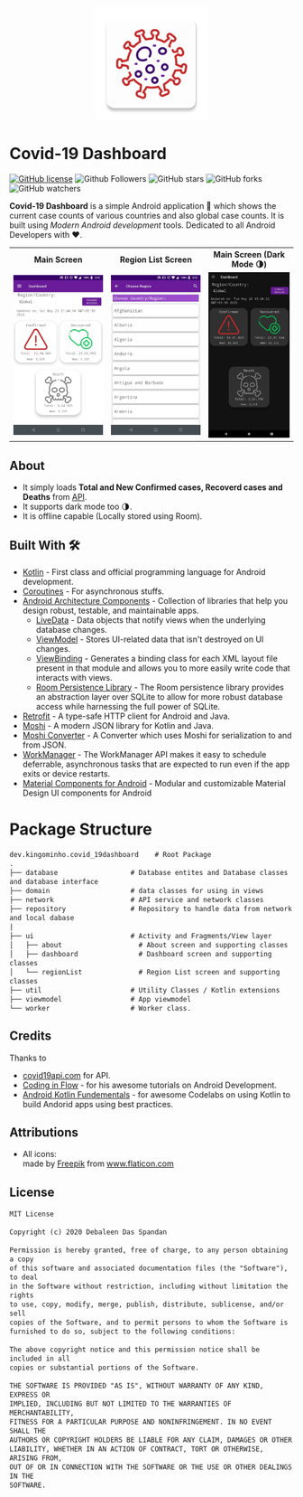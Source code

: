 <p align="center">
  <img src="git_resources/app_icon.png" height="200"/>
</p>

# Covid-19 Dashboard

[![GitHub license](https://img.shields.io/badge/License-MIT-blue.svg)](LICENSE)
![Github Followers](https://img.shields.io/github/followers/the-it-weirdo?label=Follow&style=social)
![GitHub stars](https://img.shields.io/github/stars/the-it-weirdo/Covid-19_Dashboard?style=social)
![GitHub forks](https://img.shields.io/github/forks/the-it-weirdo/Covid-19_Dashboard?style=social)
![GitHub watchers](https://img.shields.io/github/watchers/the-it-weirdo/Covid-19_Dashboard?style=social)


**Covid-19 Dashboard** is a simple Android application 📱 which shows the current case counts of various countries and also global case counts. It is built using *Modern Android development* tools. Dedicated to all Android Developers with ❤️. 


<table style="width:100%">
  <tr>
    <th>Main Screen</th>
    <th>Region List Screen</th>
    <th>Main Screen (Dark Mode 🌗)</th>
  </tr>
  <tr>
    <td><img src="git_resources/dashboard_light.jpeg"/></td>
    <td><img src="git_resources/countries.jpeg"/></td>
    <td><img src="git_resources/dashboard_night.jpeg"/></td>
  </tr>
</table>

## About
- It simply loads **Total and New Confirmed cases, Recoverd cases and Deaths** from [API](https://covid19api.com/). 
- It supports dark mode too 🌗.
- It is offline capable (Locally stored using Room).


## Built With 🛠
- [Kotlin](https://kotlinlang.org/) - First class and official programming language for Android development.
- [Coroutines](https://kotlinlang.org/docs/reference/coroutines-overview.html) - For asynchronous stuffs.
- [Android Architecture Components](https://developer.android.com/topic/libraries/architecture) - Collection of libraries that help you design robust, testable, and maintainable apps.
  - [LiveData](https://developer.android.com/topic/libraries/architecture/livedata) - Data objects that notify views when the underlying database changes.
  - [ViewModel](https://developer.android.com/topic/libraries/architecture/viewmodel) - Stores UI-related data that isn't destroyed on UI changes. 
  - [ViewBinding](https://developer.android.com/topic/libraries/view-binding) - Generates a binding class for each XML layout file present in that module and allows you to more easily write code that interacts with views.
  - [Room Persistence Library](https://developer.android.com/topic/libraries/architecture/room) - The Room persistence library provides an abstraction layer over SQLite to allow for more robust database access while harnessing the full power of SQLite.
- [Retrofit](https://square.github.io/retrofit/) - A type-safe HTTP client for Android and Java.
- [Moshi](https://github.com/square/moshi) - A modern JSON library for Kotlin and Java.
- [Moshi Converter](https://github.com/square/retrofit/tree/master/retrofit-converters/moshi) - A Converter which uses Moshi for serialization to and from JSON.
- [WorkManager](https://developer.android.com/topic/libraries/architecture/workmanager) - The WorkManager API makes it easy to schedule deferrable, asynchronous tasks that are expected to run even if the app exits or device restarts.
- [Material Components for Android](https://github.com/material-components/material-components-android) - Modular and customizable Material Design UI components for Android

# Package Structure
    
    dev.kingominho.covid_19dashboard    # Root Package
    .
    ├── database                  # Database entites and Database classes and database interface
    ├── domain                    # data classes for using in views
    ├── network                   # API service and network classes
    ├── repository                # Repository to handle data from network and local dabase
    |
    ├── ui                        # Activity and Fragments/View layer  
    │   ├── about                   # About screen and supporting classes
    │   ├── dashboard               # Dashboard screen and supporting classes
    │   └── regionList              # Region List screen and supporting classes
    ├── util                      # Utility Classes / Kotlin extensions
    ├── viewmodel                 # App viewmodel
    └── worker                    # Worker class.


## Credits
Thanks to 
- [covid19api.com](https://covid19api.com/) for API.
- [Coding in Flow](https://codinginflow.com/) - for his awesome tutorials on Android Development.
- [Android Kotlin Fundementals](https://codelabs.developers.google.com/android-kotlin-fundamentals/) - for awesome Codelabs on using Kotlin to build Andorid apps using best practices.

## Attributions

- All icons: <div>made by <a href="https://www.flaticon.com/authors/freepik" title="Freepik">Freepik</a> from <a href="https://www.flaticon.com/" title="Flaticon">www.flaticon.com</a></div>


## License
```
MIT License

Copyright (c) 2020 Debaleen Das Spandan

Permission is hereby granted, free of charge, to any person obtaining a copy
of this software and associated documentation files (the "Software"), to deal
in the Software without restriction, including without limitation the rights
to use, copy, modify, merge, publish, distribute, sublicense, and/or sell
copies of the Software, and to permit persons to whom the Software is
furnished to do so, subject to the following conditions:

The above copyright notice and this permission notice shall be included in all
copies or substantial portions of the Software.

THE SOFTWARE IS PROVIDED "AS IS", WITHOUT WARRANTY OF ANY KIND, EXPRESS OR
IMPLIED, INCLUDING BUT NOT LIMITED TO THE WARRANTIES OF MERCHANTABILITY,
FITNESS FOR A PARTICULAR PURPOSE AND NONINFRINGEMENT. IN NO EVENT SHALL THE
AUTHORS OR COPYRIGHT HOLDERS BE LIABLE FOR ANY CLAIM, DAMAGES OR OTHER
LIABILITY, WHETHER IN AN ACTION OF CONTRACT, TORT OR OTHERWISE, ARISING FROM,
OUT OF OR IN CONNECTION WITH THE SOFTWARE OR THE USE OR OTHER DEALINGS IN THE
SOFTWARE.
```
